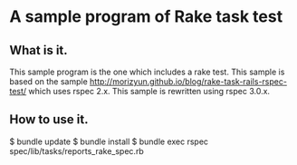 # A sample program of Rake task test

## What is it.

This sample program is the one which includes a rake test. This sample is based on the sample http://morizyun.github.io/blog/rake-task-rails-rspec-test/ which uses rspec 2.x. This sample is rewritten using rspec 3.0.x.

## How to use it.

$ bundle update
$ bundle install
$ bundle exec rspec spec/lib/tasks/reports_rake_spec.rb

